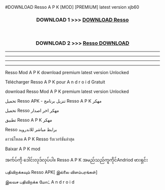 #DOWNLOAD Resso  A P K [MOD] [PREMIUM] latest version xjb60



<div align="center">

<h3>DOWNLOAD 1 >>> <a href="https://teeasianyam.web.app?sq=Resso ">DOWNLOAD Resso  </a></h3><br>

<h3>DOWNLOAD 2 >>> <a href="https://teeasianyam.web.app?sq=Resso  ">Resso   DOWNLOAD </a></h3>

</div>


----------------------------------------------------------

----------------------------------------------------------

----------------------------------------------------------

----------------------------------------------------------


Resso   Mod A P K download premium latest version Unlocked

Télécharger Resso   A P K pour A n d r o i d Gratuit

download Resso   Mod A P K premium latest version Unlocked

تحميل Resso   APK - تنزيل برنامج Resso   A P K مهكر

تحميل Resso   مهكر اخر اصدار

تطبيق Resso   A P K مهكر

Resso   برابط مباشر للاندرويد

ดาวน์โหลด A P K Resso   รับเวอร์ชันล่าสุด

Baixar A P K mod

အက်ပ်ကို ဒေါင်းလုဒ်လုပ်ပါ။ Resso   A P K အမည်သည်ကူကိုင်Andriod ဗားရှင်း

பதிவிறக்கவும் Resso   APK[ இல்லை விளம்பரங்கள்] 
 
இலவச பதிவிறக்க மோட் A n d r o i d



